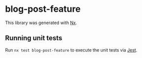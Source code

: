 # blog-post-feature

This library was generated with [Nx](https://nx.dev).

## Running unit tests

Run `nx test blog-post-feature` to execute the unit tests via [Jest](https://jestjs.io).
